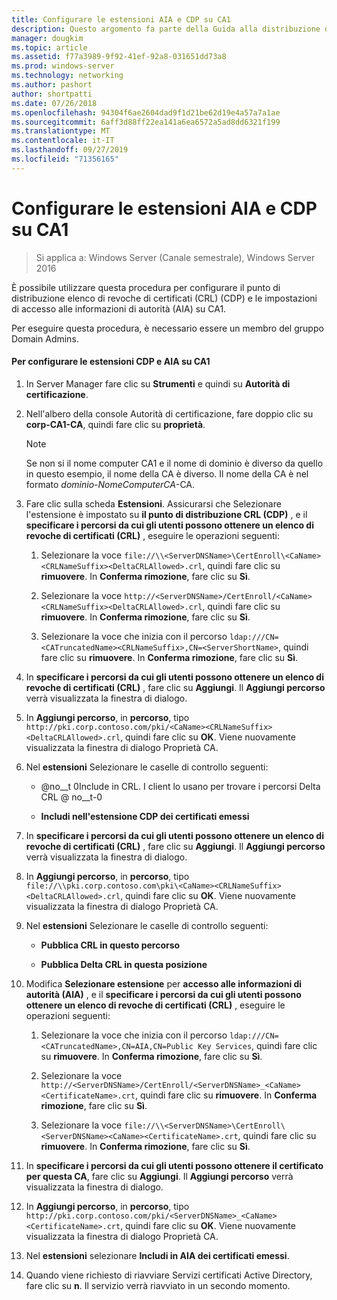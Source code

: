 ```yaml
---
title: Configurare le estensioni AIA e CDP su CA1
description: Questo argomento fa parte della Guida alla distribuzione di un Server dei certificati per le distribuzioni Wireless e cablate 802.1 X
manager: dougkim
ms.topic: article
ms.assetid: f77a3989-9f92-41ef-92a8-031651dd73a8
ms.prod: windows-server
ms.technology: networking
ms.author: pashort
author: shortpatti
ms.date: 07/26/2018
ms.openlocfilehash: 94304f6ae2604dad9f1d21be62d19e4a57a7a1ae
ms.sourcegitcommit: 6aff3d88ff22ea141a6ea6572a5ad8dd6321f199
ms.translationtype: MT
ms.contentlocale: it-IT
ms.lasthandoff: 09/27/2019
ms.locfileid: "71356165"
---
```

# <a name="configure-the-cdp-and-aia-extensions-on-ca1"></a>Configurare le estensioni AIA e CDP su CA1

>Si applica a: Windows Server (Canale semestrale), Windows Server 2016

È possibile utilizzare questa procedura per configurare il punto di distribuzione elenco di revoche di certificati (CRL) (CDP) e le impostazioni di accesso alle informazioni di autorità (AIA) su CA1.  
  
Per eseguire questa procedura, è necessario essere un membro del gruppo Domain Admins.  
  
#### <a name="to-configure-the-cdp-and-aia-extensions-on-ca1"></a>Per configurare le estensioni CDP e AIA su CA1  
  
1.  In Server Manager fare clic su **Strumenti** e quindi su **Autorità di certificazione**.  
  
2.  Nell'albero della console Autorità di certificazione, fare doppio clic su **corp-CA1-CA**, quindi fare clic su **proprietà**.  
  
    > [!NOTE]  
    > Se non si il nome computer CA1 e il nome di dominio è diverso da quello in questo esempio, il nome della CA è diverso. Il nome della CA è nel formato *dominio*-*NomeComputerCA*-CA.  
  
3.  Fare clic sulla scheda **Estensioni**. Assicurarsi che Selezionare l'estensione è impostato su **il punto di distribuzione CRL (CDP)** , e il **specificare i percorsi da cui gli utenti possono ottenere un elenco di revoche di certificati (CRL)** , eseguire le operazioni seguenti:  
  
    1.  Selezionare la voce `file://\\<ServerDNSName>\CertEnroll\<CaName><CRLNameSuffix><DeltaCRLAllowed>.crl`, quindi fare clic su **rimuovere**. In **Conferma rimozione**, fare clic su **Sì**.  
  
    2.  Selezionare la voce `http://<ServerDNSName>/CertEnroll/<CaName><CRLNameSuffix><DeltaCRLAllowed>.crl`, quindi fare clic su **rimuovere**. In **Conferma rimozione**, fare clic su **Sì**.  
  
    3.  Selezionare la voce che inizia con il percorso `ldap:///CN=<CATruncatedName><CRLNameSuffix>,CN=<ServerShortName>`, quindi fare clic su **rimuovere**. In **Conferma rimozione**, fare clic su **Sì**.  
  
4.  In **specificare i percorsi da cui gli utenti possono ottenere un elenco di revoche di certificati (CRL)** , fare clic su **Aggiungi**. Il **Aggiungi percorso** verrà visualizzata la finestra di dialogo.  
  
5.  In **Aggiungi percorso**, in **percorso**, tipo `http://pki.corp.contoso.com/pki/<CaName><CRLNameSuffix><DeltaCRLAllowed>.crl`, quindi fare clic su **OK**. Viene nuovamente visualizzata la finestra di dialogo Proprietà CA.  
  
6.  Nel **estensioni** Selezionare le caselle di controllo seguenti:  
  
    -   @no__t 0Include in CRL. I client lo usano per trovare i percorsi Delta CRL @ no__t-0  
  
    -   **Includi nell'estensione CDP dei certificati emessi**  
  
7.  In **specificare i percorsi da cui gli utenti possono ottenere un elenco di revoche di certificati (CRL)** , fare clic su **Aggiungi**. Il **Aggiungi percorso** verrà visualizzata la finestra di dialogo.  
  
8.  In **Aggiungi percorso**, in **percorso**, tipo `file://\\pki.corp.contoso.com\pki\<CaName><CRLNameSuffix><DeltaCRLAllowed>.crl`, quindi fare clic su **OK**. Viene nuovamente visualizzata la finestra di dialogo Proprietà CA.  
  
9. Nel **estensioni** Selezionare le caselle di controllo seguenti:  
  
    -   **Pubblica CRL in questo percorso**  
  
    -   **Pubblica Delta CRL in questa posizione**  
  
10. Modifica **Selezionare estensione** per **accesso alle informazioni di autorità (AIA)** , e il **specificare i percorsi da cui gli utenti possono ottenere un elenco di revoche di certificati (CRL)** , eseguire le operazioni seguenti:  
  
    1.  Selezionare la voce che inizia con il percorso `ldap:///CN=<CATruncatedName>,CN=AIA,CN=Public Key Services`, quindi fare clic su **rimuovere**. In **Conferma rimozione**, fare clic su **Sì**.  
  
    2.  Selezionare la voce `http://<ServerDNSName>/CertEnroll/<ServerDNSName>_<CaName><CertificateName>.crt`, quindi fare clic su **rimuovere**. In **Conferma rimozione**, fare clic su **Sì**.  
  
    3.  Selezionare la voce `file://\\<ServerDNSName>\CertEnroll\<ServerDNSName><CaName><CertificateName>.crt`, quindi fare clic su **rimuovere**. In **Conferma rimozione**, fare clic su **Sì**.  
  
11. In **specificare i percorsi da cui gli utenti possono ottenere il certificato per questa CA**, fare clic su **Aggiungi**. Il **Aggiungi percorso** verrà visualizzata la finestra di dialogo.  
  
12. In **Aggiungi percorso**, in **percorso**, tipo `http://pki.corp.contoso.com/pki/<ServerDNSName>_<CaName><CertificateName>.crt`, quindi fare clic su **OK**. Viene nuovamente visualizzata la finestra di dialogo Proprietà CA.  
  
13. Nel **estensioni** selezionare **Includi in AIA dei certificati emessi**.  
  
14. Quando viene richiesto di riavviare Servizi certificati Active Directory, fare clic su **n**. Il servizio verrà riavviato in un secondo momento.  
  

